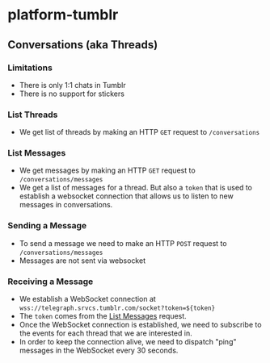 # platform-tumblr

## Conversations (aka Threads)

### Limitations

- There is only 1:1 chats in Tumblr
- There is no support for stickers

### List Threads

- We get list of threads by making an HTTP `GET` request to `/conversations`

### List Messages

- We get messages by making an HTTP `GET` request to `/conversations/messages`
- We get a list of messages for a thread. But also a `token` that is used to establish a websocket connection that allows us to listen to new messages in conversations.

### Sending a Message

- To send a message we need to make an HTTP `POST` request to `/conversations/messages`
- Messages are not sent via websocket

### Receiving a Message

- We establish a WebSocket connection at `wss://telegraph.srvcs.tumblr.com/socket?token=${token}`
- The `token` comes from the [List Messages](#list-messages) request.
- Once the WebSocket connection is established, we need to subscribe to the events for each thread that we are interested in.
- In order to keep the connection alive, we need to dispatch "ping" messages in the WebSocket every 30 seconds.
